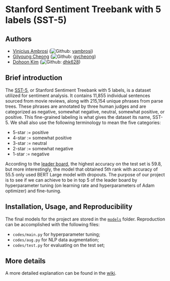 # Stanford Sentiment Treebank with 5 labels (SST-5)

## Authors
- [Vinicius Ambrosi](https://www.linkedin.com/in/vinicius-ambrosi/) (![Github](http://i.imgur.com/9I6NRUm.png):
    [vambrosi](https://github.com/vambrosi))
- [Gilyoung Cheong](https://www.linkedin.com/in/gycheong/) (![Github](http://i.imgur.com/9I6NRUm.png):
    [gycheong](https://github.com/gycheong))
- [Dohoon Kim](https://www.linkedin.com/in/dohoonkim95/) (![Github](http://i.imgur.com/9I6NRUm.png):
    [dhk628](https://github.com/dhk628))

## Brief introduction

The [SST-5](https://paperswithcode.com/dataset/sst-5), or Stanford Sentiment Treebank with 5 labels, is a dataset utilized for sentiment analysis. It contains 11,855 individual sentences sourced from movie reviews, along with 215,154 unique phrases from parse trees. These phrases are annotated by three human judges and are categorized as negative, somewhat negative, neutral, somewhat positive, or positive. This fine-grained labeling is what gives the dataset its name, SST-5. We shall also use the following terminology to mean the five categories:

* 5-star := positive 
* 4-star := somewhat positive
* 3-star := neutral
* 2-star := somewhat negative
* 1-star := negative

According to the [leader board](https://paperswithcode.com/sota/sentiment-analysis-on-sst-5-fine-grained/), the highest accuracy on the test set is 59.8, but more interestingly, the model that obtained 5th rank with accuracy of 55.5 only used BERT Large model with dropouts. The purpose of our project is to see if we can achieve to be in top 5 of the leader board by hyperparameter tuning (on learning rate and hyperparameters of Adam optimizer) and fine-tuning.

## Installation, Usage, and Reproducibility
The final models for the project are stored in the [`models`](https://github.com/dhk628/erdos-deeplearning-sentimentanalysis/tree/main/models) folder. Reproduction can be accomplished with the following files:
* `codes/main.py` for hyperparameter tuning;
* `codes/aug.py` for NLP data augmentation;
* `codes/test.py` for evaluating on the test set;

## More details
A more detailed explanation can be found in the [wiki](https://github.com/dhk628/erdos-deeplearning-sentimentanalysis/wiki).

